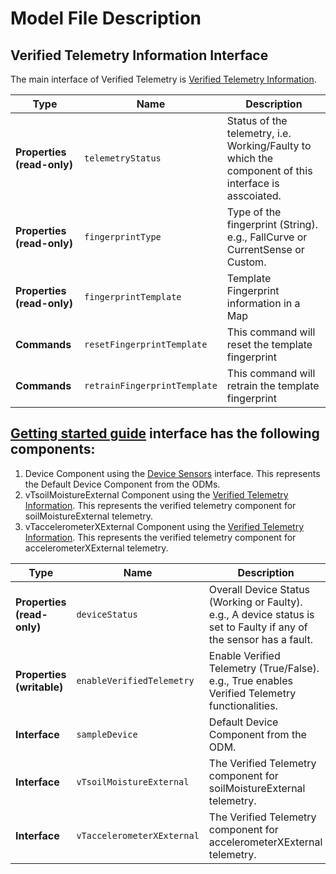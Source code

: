 # Model File Description
## Verified Telemetry Information Interface
The main interface of Verified Telemetry is [Verified Telemetry Information](./vTInfo.json).

| Type | Name | Description |
|---|---|---|
| **Properties (read-only)** | `telemetryStatus` | Status of the telemetry, i.e. Working/Faulty to which the component of this interface is asscoiated. |
| **Properties (read-only)** | `fingerprintType` | Type of the fingerprint (String). e.g., FallCurve or CurrentSense or Custom. |
| **Properties (read-only)** | `fingerprintTemplate` | Template Fingerprint information in a Map |
| **Commands** | `resetFingerprintTemplate` | This command will reset the template fingerprint |
| **Commands** | `retrainFingerprintTemplate` | This command will retrain the template fingerprint |

## [Getting started guide](./gsg.json) interface has the following components:
1. Device Component using the [Device Sensors](./device.json) interface. This represents the Default Device Component from the ODMs.
1. vTsoilMoistureExternal Component using the [Verified Telemetry Information](./vTInfo.json). This represents the verified telemetry component for soilMoistureExternal telemetry.
1. vTaccelerometerXExternal Component using the [Verified Telemetry Information](./vTInfo.json). This represents the verified telemetry component for accelerometerXExternal telemetry.


| Type | Name | Description |
|---|---|---|
| **Properties (read-only)** | `deviceStatus` | Overall Device Status (Working or Faulty). e.g., A device status is set to Faulty if any of the sensor has a fault. |
| **Properties (writable)** | `enableVerifiedTelemetry` | Enable Verified Telemetry (True/False). e.g., True enables Verified Telemetry functionalities. |
| **Interface** | `sampleDevice` | Default Device Component from the ODM. |
| **Interface** | `vTsoilMoistureExternal` |  The Verified Telemetry component for soilMoistureExternal telemetry. |
| **Interface** | `vTaccelerometerXExternal` | The Verified Telemetry component for accelerometerXExternal telemetry. |

